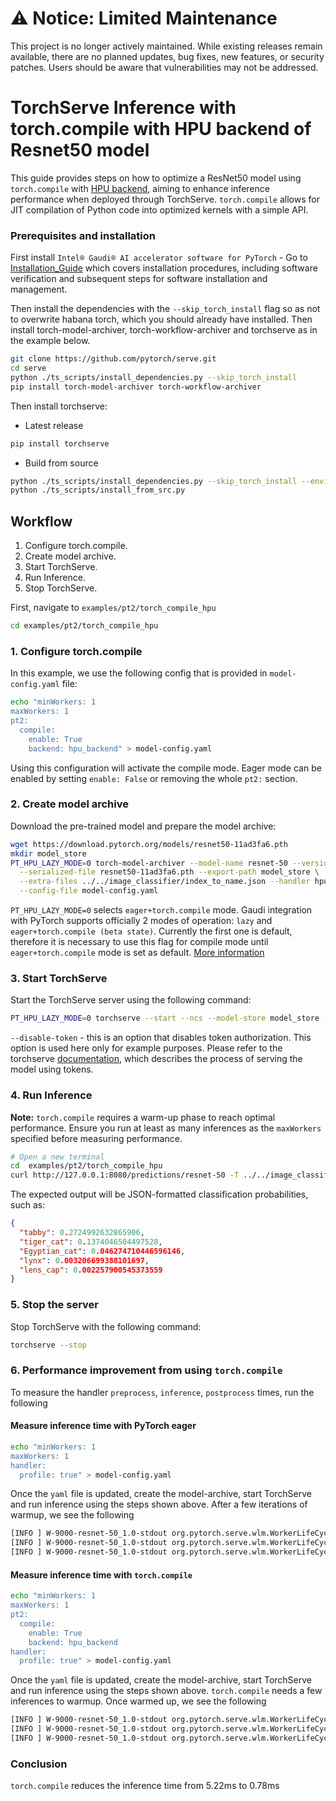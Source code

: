 # ⚠️ Notice: Limited Maintenance

This project is no longer actively maintained. While existing releases remain available, there are no planned updates, bug fixes, new features, or security patches. Users should be aware that vulnerabilities may not be addressed.


# TorchServe Inference with torch.compile with HPU backend of Resnet50 model

This guide provides steps on how to optimize a ResNet50 model using `torch.compile` with [HPU backend](https://docs.habana.ai/en/latest/PyTorch/Inference_on_PyTorch/Getting_Started_with_Inference.html), aiming to enhance inference performance when deployed through TorchServe. `torch.compile` allows for JIT compilation of Python code into optimized kernels with a simple API.

### Prerequisites and installation
First install `Intel® Gaudi® AI accelerator software for PyTorch` - Go to [Installation_Guide](https://docs.habana.ai/en/latest/Installation_Guide/index.html) which covers installation procedures, including software verification and subsequent steps for software installation and management.

Then install the dependencies with the `--skip_torch_install` flag so as not to overwrite habana torch, which you should already have installed. Then install torch-model-archiver, torch-workflow-archiver and torchserve as in the example below.

```bash
git clone https://github.com/pytorch/serve.git
cd serve
python ./ts_scripts/install_dependencies.py --skip_torch_install
pip install torch-model-archiver torch-workflow-archiver
```
Then install torchserve:

- Latest release
``` bash
pip install torchserve
```
- Build from source
``` bash
python ./ts_scripts/install_dependencies.py --skip_torch_install --environment=dev
python ./ts_scripts/install_from_src.py
```


## Workflow
1. Configure torch.compile.
2. Create model archive.
3. Start TorchServe.
4. Run Inference.
5. Stop TorchServe.

First, navigate to `examples/pt2/torch_compile_hpu`
```bash
cd examples/pt2/torch_compile_hpu
```

### 1. Configure torch.compile

In this example, we use the following config that is provided in `model-config.yaml` file:

```bash
echo "minWorkers: 1
maxWorkers: 1
pt2:
  compile:
    enable: True
    backend: hpu_backend" > model-config.yaml
```
Using this configuration will activate the compile mode. Eager mode can be enabled by setting `enable: False` or removing the whole `pt2:` section.

### 2. Create model archive

Download the pre-trained model and prepare the model archive:
```bash
wget https://download.pytorch.org/models/resnet50-11ad3fa6.pth
mkdir model_store
PT_HPU_LAZY_MODE=0 torch-model-archiver --model-name resnet-50 --version 1.0 --model-file model.py \
  --serialized-file resnet50-11ad3fa6.pth --export-path model_store \
  --extra-files ../../image_classifier/index_to_name.json --handler hpu_image_classifier.py \
  --config-file model-config.yaml
```

`PT_HPU_LAZY_MODE=0` selects `eager+torch.compile` mode. Gaudi integration with PyTorch supports officially 2 modes of operation: `lazy` and `eager+torch.compile (beta state)`. Currently the first one is default, therefore it is necessary to use this flag for compile mode until `eager+torch.compile` mode is set as default. [More information](https://docs.habana.ai/en/latest/PyTorch/Reference/Runtime_Flags.html#pytorch-runtime-flags)

### 3. Start TorchServe

Start the TorchServe server using the following command:
```bash
PT_HPU_LAZY_MODE=0 torchserve --start --ncs --model-store model_store --models resnet-50.mar --disable-token-auth --enable-model-api
```
`--disable-token` - this is an option that disables token authorization. This option is used here only for example purposes. Please refer to the torchserve [documentation](https://github.com/pytorch/serve/blob/master/docs/token_authorization_api.md), which describes the process of serving the model using tokens.

### 4. Run Inference

**Note:** `torch.compile` requires a warm-up phase to reach optimal performance. Ensure you run at least as many inferences as the `maxWorkers` specified before measuring performance.

```bash
# Open a new terminal
cd  examples/pt2/torch_compile_hpu
curl http://127.0.0.1:8080/predictions/resnet-50 -T ../../image_classifier/kitten.jpg
```

The expected output will be JSON-formatted classification probabilities, such as:

```json
{
  "tabby": 0.2724992632865906,
  "tiger_cat": 0.1374046504497528,
  "Egyptian_cat": 0.046274710446596146,
  "lynx": 0.003206699388101697,
  "lens_cap": 0.002257900545373559
}
```

### 5. Stop the server
Stop TorchServe with the following command:

```bash
torchserve --stop
```

### 6. Performance improvement from using `torch.compile`

To measure the handler `preprocess`, `inference`, `postprocess` times, run the following

#### Measure inference time with PyTorch eager

```bash
echo "minWorkers: 1
maxWorkers: 1
handler:
  profile: true" > model-config.yaml
```

Once the `yaml` file is updated, create the model-archive, start TorchServe and run inference using the steps shown above.
After a few iterations of warmup, we see the following

```bash
[INFO ] W-9000-resnet-50_1.0-stdout org.pytorch.serve.wlm.WorkerLifeCycle - result=[METRICS]ts_handler_preprocess.Milliseconds:6.921529769897461|#ModelName:resnet-50,Level:Model|#type:GAUGE|###,1718265363,fe1dcea2-854d-4847-848e-a05e922d456c, pattern=[METRICS]
[INFO ] W-9000-resnet-50_1.0-stdout org.pytorch.serve.wlm.WorkerLifeCycle - result=[METRICS]ts_handler_inference.Milliseconds:5.218982696533203|#ModelName:resnet-50,Level:Model|#type:GAUGE|###,1718265363,fe1dcea2-854d-4847-848e-a05e922d456c, pattern=[METRICS]
[INFO ] W-9000-resnet-50_1.0-stdout org.pytorch.serve.wlm.WorkerLifeCycle - result=[METRICS]ts_handler_postprocess.Milliseconds:8.724212646484375|#ModelName:resnet-50,Level:Model|#type:GAUGE|###,1718265363,fe1dcea2-854d-4847-848e-a05e922d456c, pattern=[METRICS]
```

#### Measure inference time with `torch.compile`

```bash
echo "minWorkers: 1
maxWorkers: 1
pt2:
  compile:
    enable: True
    backend: hpu_backend
handler:
  profile: true" > model-config.yaml
```

Once the `yaml` file is updated, create the model-archive, start TorchServe and run inference using the steps shown above.
`torch.compile` needs a few inferences to warmup. Once warmed up, we see the following
```bash
[INFO ] W-9000-resnet-50_1.0-stdout org.pytorch.serve.wlm.WorkerLifeCycle - result=[METRICS]ts_handler_preprocess.Milliseconds:6.833314895629883|#ModelName:resnet-50,Level:Model|#type:GAUGE|###,1718265582,53da9032-4ad3-49df-8cd4-2d499eea7691, pattern=[METRICS]
[INFO ] W-9000-resnet-50_1.0-stdout org.pytorch.serve.wlm.WorkerLifeCycle - result=[METRICS]ts_handler_inference.Milliseconds:0.7846355438232422|#ModelName:resnet-50,Level:Model|#type:GAUGE|###,1718265582,53da9032-4ad3-49df-8cd4-2d499eea7691, pattern=[METRICS]
[INFO ] W-9000-resnet-50_1.0-stdout org.pytorch.serve.wlm.WorkerLifeCycle - result=[METRICS]ts_handler_postprocess.Milliseconds:1.9681453704833984|#ModelName:resnet-50,Level:Model|#type:GAUGE|###,1718265582,53da9032-4ad3-49df-8cd4-2d499eea7691, pattern=[METRICS]
```

### Conclusion

`torch.compile` reduces the inference time from 5.22ms to 0.78ms
